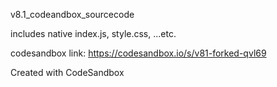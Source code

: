 v8.1_codeandbox_sourcecode

includes native index.js, style.css, ...etc.

codesandbox link: https://codesandbox.io/s/v81-forked-qvl69


Created with CodeSandbox
